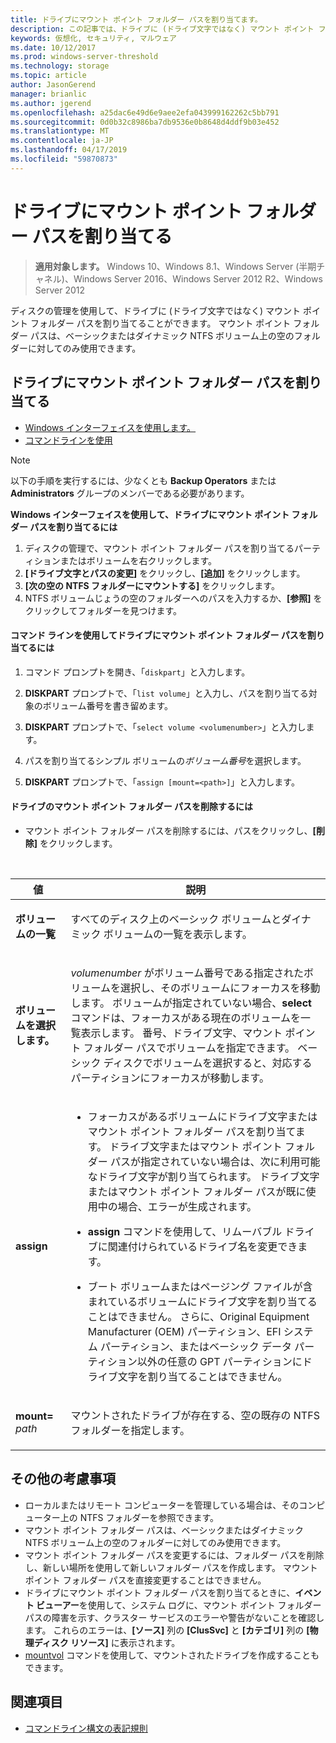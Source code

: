 ```yaml
---
title: ドライブにマウント ポイント フォルダー パスを割り当てます。
description: この記事では、ドライブに (ドライブ文字ではなく) マウント ポイント フォルダー パスを割り当てる方法について説明します。
keywords: 仮想化, セキュリティ, マルウェア
ms.date: 10/12/2017
ms.prod: windows-server-threshold
ms.technology: storage
ms.topic: article
author: JasonGerend
manager: brianlic
ms.author: jgerend
ms.openlocfilehash: a25dac6e49d6e9aee2efa043999162262c5bb791
ms.sourcegitcommit: 0d0b32c8986ba7db9536e0b8648d4ddf9b03e452
ms.translationtype: MT
ms.contentlocale: ja-JP
ms.lasthandoff: 04/17/2019
ms.locfileid: "59870873"
---
```

# <a name="assign-a-mount-point-folder-path-to-a-drive"></a>ドライブにマウント ポイント フォルダー パスを割り当てる

> **適用対象します。** Windows 10、Windows 8.1、Windows Server (半期チャネル)、Windows Server 2016、Windows Server 2012 R2、Windows Server 2012

ディスクの管理を使用して、ドライブに (ドライブ文字ではなく) マウント ポイント フォルダー パスを割り当てることができます。 マウント ポイント フォルダー パスは、ベーシックまたはダイナミック NTFS ボリューム上の空のフォルダーに対してのみ使用できます。

## <a name="assigning-a-mount-point-folder-path-to-a-drive"></a>ドライブにマウント ポイント フォルダー パスを割り当てる

-   [Windows インターフェイスを使用します。](#BKMK_WINUI)
-   [コマンドラインを使用](#BKMK_CMD)

> [!NOTE]
> 以下の手順を実行するには、少なくとも **Backup Operators** または **Administrators** グループのメンバーである必要があります。

**Windows インターフェイスを使用して、ドライブにマウント ポイント フォルダー パスを割り当てるには**
<a id="BKMK_WINUI"></a>

1.  ディスクの管理で、マウント ポイント フォルダー パスを割り当てるパーティションまたはボリュームを右クリックします。 
2. **[ドライブ文字とパスの変更]** をクリックし、**[追加]** をクリックします。 
3. **[次の空の NTFS フォルダーにマウントする]** をクリックします。
4. NTFS ボリュームじょうの空のフォルダーへのパスを入力するか、**[参照]** をクリックしてフォルダーを見つけます。

<a id="BKMK_CMD"></a>
#### <a name="to-assign-a-mount-point-folder-path-to-a-drive-using-a-command-line"></a>コマンド ラインを使用してドライブにマウント ポイント フォルダー パスを割り当てるには
1.  コマンド プロンプトを開き、「`diskpart`」と入力します。

2.  **DISKPART** プロンプトで、「`list volume`」と入力し、パスを割り当てる対象のボリューム番号を書き留めます。

3.  **DISKPART** プロンプトで、「`select volume <volumenumber>`」と入力します。 

4. パスを割り当てるシンプル ボリュームの*ボリューム番号*を選択します。

5.  **DISKPART** プロンプトで、「`assign [mount=<path>]`」と入力します。

#### <a name="to-remove-a-mount-point-folder-path-to-a-drive"></a>ドライブのマウント ポイント フォルダー パスを削除するには

-   マウント ポイント フォルダー パスを削除するには、パスをクリックし、**[削除]** をクリックします。

<br />

| 値 | 説明 |
| --- | --- |
| <p>**ボリュームの一覧**</p> | <p>すべてのディスク上のベーシック ボリュームとダイナミック ボリュームの一覧を表示します。</p> |
| <p>**ボリュームを選択します。**</p>        | <p><em>volumenumber</em> がボリューム番号である指定されたボリュームを選択し、そのボリュームにフォーカスを移動します。 ボリュームが指定されていない場合、**select** コマンドは、フォーカスがある現在のボリュームを一覧表示します。 番号、ドライブ文字、マウント ポイント フォルダー パスでボリュームを指定できます。 ベーシック ディスクでボリュームを選択すると、対応するパーティションにフォーカスが移動します。</p>|
| <p>**assign**</p> | <p><ul><li> フォーカスがあるボリュームにドライブ文字またはマウント ポイント フォルダー パスを割り当てます。 ドライブ文字またはマウント ポイント フォルダー パスが指定されていない場合は、次に利用可能なドライブ文字が割り当てられます。 ドライブ文字またはマウント ポイント フォルダー パスが既に使用中の場合、エラーが生成されます。</li> </p> <p><li>**assign** コマンドを使用して、リムーバブル ドライブに関連付けられているドライブ名を変更できます。</li> </p><p><li> ブート ボリュームまたはページング ファイルが含まれているボリュームにドライブ文字を割り当てることはできません。 さらに、Original Equipment Manufacturer (OEM) パーティション、EFI システム パーティション、またはベーシック データ パーティション以外の任意の GPT パーティションにドライブ文字を割り当てることはできません。</p></li></ul> |
| <p>**mount=** <em>path</em></p> | <p>マウントされたドライブが存在する、空の既存の NTFS フォルダーを指定します。</p>  |

## <a name="additional-considerations"></a>その他の考慮事項

-   ローカルまたはリモート コンピューターを管理している場合は、そのコンピューター上の NTFS フォルダーを参照できます。
-   マウント ポイント フォルダー パスは、ベーシックまたはダイナミック NTFS ボリューム上の空のフォルダーに対してのみ使用できます。
-   マウント ポイント フォルダー パスを変更するには、フォルダー パスを削除し、新しい場所を使用して新しいフォルダー パスを作成します。 マウント ポイント フォルダー パスを直接変更することはできません。
-   ドライブにマウント ポイント フォルダー パスを割り当てるときに、**イベント ビューアー**を使用して、システム ログに、マウント ポイント フォルダー パスの障害を示す、クラスター サービスのエラーや警告がないことを確認します。 これらのエラーは、**[ソース]** 列の **[ClusSvc]** と **[カテゴリ]** 列の **[物理ディスク リソース]** に表示されます。
-   [mountvol](https://go.microsoft.com/fwlink/?linkid=64111) コマンドを使用して、マウントされたドライブを作成することもできます。

## <a name="see-also"></a>関連項目
-   [コマンドライン構文の表記規則](https://technet.microsoft.com/library/cc742449(v=ws.11).aspx)



